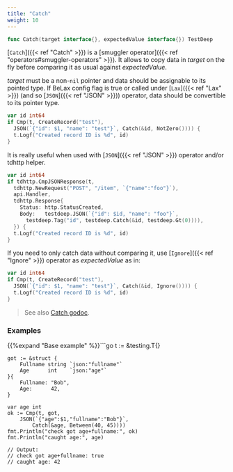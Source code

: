 ```yaml
---
title: "Catch"
weight: 10
---
```


```go
func Catch(target interface{}, expectedValue interface{}) TestDeep
```

[`Catch`]({{< ref "Catch" >}}) is a [smuggler operator]({{< ref "operators#smuggler-operators" >}}). It allows to copy data in *target* on
the fly before comparing it as usual against *expectedValue*.

*target* must be a non-`nil` pointer and data should be assignable to
its pointed type. If BeLax config flag is true or called under [`Lax`]({{< ref "Lax" >}})
(and so [`JSON`]({{< ref "JSON" >}})) operator, data should be convertible to its pointer
type.

```go
var id int64
if Cmp(t, CreateRecord("test"),
  JSON(`{"id": $1, "name": "test"}`, Catch(&id, NotZero()))) {
  t.Logf("Created record ID is %d", id)
}
```

It is really useful when used with [`JSON`]({{< ref "JSON" >}}) operator and/or tdhttp helper.

```go
var id int64
if tdhttp.CmpJSONResponse(t,
  tdhttp.NewRequest("POST", "/item", `{"name":"foo"}`),
  api.Handler,
  tdhttp.Response{
    Status: http.StatusCreated,
    Body:   testdeep.JSON(`{"id": $id, "name": "foo"}`,
      testdeep.Tag("id", testdeep.Catch(&id, testdeep.Gt(0)))),
  }) {
  t.Logf("Created record ID is %d", id)
}
```

If you need to only catch data without comparing it, use [`Ignore`]({{< ref "Ignore" >}})
operator as *expectedValue* as in:

```go
var id int64
if Cmp(t, CreateRecord("test"),
  JSON(`{"id": $1, "name": "test"}`, Catch(&id, Ignore()))) {
  t.Logf("Created record ID is %d", id)
}
```


> See also [<i class='fas fa-book'></i> Catch godoc](https://godoc.org/github.com/maxatome/go-testdeep#Catch).

### Examples

{{%expand "Base example" %}}```go
	t := &testing.T{}

	got := &struct {
		Fullname string `json:"fullname"`
		Age      int    `json:"age"`
	}{
		Fullname: "Bob",
		Age:      42,
	}

	var age int
	ok := Cmp(t, got,
		JSON(`{"age":$1,"fullname":"Bob"}`,
			Catch(&age, Between(40, 45))))
	fmt.Println("check got age+fullname:", ok)
	fmt.Println("caught age:", age)

	// Output:
	// check got age+fullname: true
	// caught age: 42

```{{% /expand%}}
